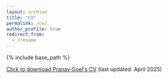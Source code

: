 ```yaml
---
layout: archive
title: "CV"
permalink: /cv/
author_profile: true
redirect_from:
  - /resume
---
```


{% include base_path %}

<ins>[Click to download Pranav Goel's CV](https://pranav-goel.github.io/files/CV_2025_04_23.pdf)</ins> (last updated: April 2025)
